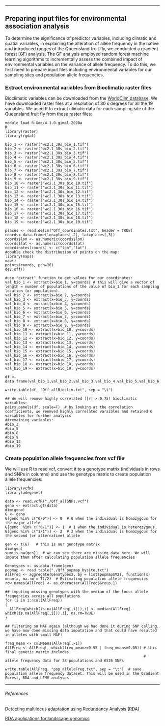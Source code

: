 
**********************

## Preparing input files for environmental association analysis
To determine the significance of predictor variables, including climatic and spatial variables, in explaining the alteration of allele frequency in the native and introduced ranges of the Queensland fruit fly, we conducted a gradient forest (GF) analysis. The GF analysis employed random forest machine learning algorithms to incrementally assess the combined impact of environmental variables on the variance of allele frequency. To do this, we first need to prepare input files including environmental variables for our sampling sites and population allele frequencies.


### Extract environmental variables from Bioclimatic raster files

Bioclimatic variables can be downloaded from the <a href="https://www.worldclim.org/data/bioclim.html" title="WorldClim database" >WorldClim database</a>. We have downloaded raster files at a resolution of 30 s degrees for all the 19 variables. We used R to extract climatic data for each sampling site of the Queensland fruit fly from these raster files:

```
module load R-Geo/4.1.0-gimkl-2020a
R
library(raster)
library(rgdal)

bio_1 <- raster("wc2.1_30s_bio_1.tif")
bio_2 <- raster("wc2.1_30s_bio_2.tif")
bio_3 <- raster("wc2.1_30s_bio_3.tif")
bio_4 <- raster("wc2.1_30s_bio_4.tif")
bio_5 <- raster("wc2.1_30s_bio_5.tif")
bio_6 <- raster("wc2.1_30s_bio_6.tif")
bio_7 <- raster("wc2.1_30s_bio_7.tif")
bio_8 <- raster("wc2.1_30s_bio_8.tif")
bio_9 <- raster("wc2.1_30s_bio_9.tif")
bio_10 <- raster("wc2.1_30s_bio_10.tif")
bio_11 <- raster("wc2.1_30s_bio_11.tif")
bio_12 <- raster("wc2.1_30s_bio_12.tif")
bio_13 <- raster("wc2.1_30s_bio_13.tif")
bio_14 <- raster("wc2.1_30s_bio_14.tif")
bio_15 <- raster("wc2.1_30s_bio_15.tif")
bio_16 <- raster("wc2.1_30s_bio_16.tif")
bio_17 <- raster("wc2.1_30s_bio_17.tif")
bio_18 <- raster("wc2.1_30s_bio_18.tif")
bio_19 <- raster("wc2.1_30s_bio_19.tif")

places <- read.delim("Qff_coordinates.txt", header = TRUE)
coords<-data.frame(lon=places[,2], lat=places[,3])
coords$lon <- as.numeric(coords$lon)
coords$lat <- as.numeric(coords$lat)
coordinates(coords) <- c("lon","lat")
#double check the distribution of points on the map:
library(maps)
map()
points(coords, pch=16)
dev.off()

#use "extract" function to get values for our coordinates:
val_bio_1 <- extract(x=bio_1, y=coords) # this will give a vector of length = number of populations of the value of bio_1 for each sampling location (or population).
val_bio_2 <- extract(x=bio_2, y=coords)
val_bio_3 <- extract(x=bio_3, y=coords)
val_bio_4 <- extract(x=bio_4, y=coords)
val_bio_5 <- extract(x=bio_5, y=coords)
val_bio_6 <- extract(x=bio_6, y=coords)
val_bio_7 <- extract(x=bio_7, y=coords)
val_bio_8 <- extract(x=bio_8, y=coords)
val_bio_9 <- extract(x=bio_9, y=coords)
val_bio_10 <- extract(x=bio_10, y=coords)
val_bio_11 <- extract(x=bio_11, y=coords)
val_bio_12 <- extract(x=bio_12, y=coords)
val_bio_13 <- extract(x=bio_13, y=coords)
val_bio_14 <- extract(x=bio_14, y=coords)
val_bio_15 <- extract(x=bio_15, y=coords)
val_bio_16 <- extract(x=bio_16, y=coords)
val_bio_17 <- extract(x=bio_17, y=coords)
val_bio_18 <- extract(x=bio_18, y=coords)
val_bio_19 <- extract(x=bio_19, y=coords)

df <- data.frame(val_bio_1,val_bio_2,val_bio_3,val_bio_4,val_bio_5,val_bio_6,val_bio_7,val_bio_8,val_bio_9,val_bio_10,val_bio_11,val_bio_12,val_bio_13,val_bio_14,val_bio_15,val_bio_16,val_bio_17,val_bio_18,val_bio_19)

write.table(df, "Qff_allBioclim.txt", sep = "\t")

## We will remove highly correlated (|r| > 0.75) bioclimatic variables:
pairs.panels(df, scale=T)  # by looking at the correlation coefficients, we reomved highly correlated varaibles and retained 6 variables for further analysis
##remaining variables:
#bio_3
#bio_5
#bio_8
#bio_9
#bio_12
#bio_19
```


### Create population allele frequencies from vcf file

We will use R to read vcf, convert it to a genotype matrix (individuals in rows and SNPs in columns) and use the genotype matrix to create population allele frequencies:


```
library(vcfR)
library(adegenet)

data <- read.vcfR("./Qff_allSNPs.vcf")
geno <- extract.gt(data)
dim(geno)
G <- geno
G[geno %in% c("0/0")] <- 0  # 0 when the individual is homozygous for the major allele
G[geno  %in% c("0/1")] <- 1  # 1 when the individual is heterozygous
G[geno %in% c("1/1")] <- 2  # 2 when the individual is homozygous for the second (or alternative) allele

gen <- t(G)   # this is our genotype matrix
dim(gen)
sum(is.na(gen))  # we can see there are missing data here. We will impute them after calculating population allele frequencies

Genotypes <- as.data.frame(gen)
popmap <- read.table("./Qff_popmap_bysite.txt")
AllFreq <- aggregate(Genotypes2, by = list(popmap$V2), function(x) mean(x, na.rm = T)/2)  # Estimating population allele frequencies
row.names(AllFreq) <- as.character(AllFreq$Group.1)

## imputing missing genotypes with the median of the locus allele frequencies across all populations
for (i in 1:ncol(AllFreq))
{
  AllFreq[which(is.na(AllFreq[,i])),i] <- median(AllFreq[-which(is.na(AllFreq[,i])),i], na.rm=TRUE)
}

## filtering on MAF again (although we had done it during SNP calling, we have now done missing data imputation and that could have resulted in alleles with small MAF)

freq_mean <- colMeans(AllFreq[,-1])
AllFreq <- AllFreq[,-which(freq_mean>=0.95 | freq_mean<=0.05)] # this final genetic matrix includes
                                                               # allele frequency data for 28 populations and 6526 SNPs

write.table(AllFreq, "pop_alleleFreq.txt", sep = "\t")  # save population allele frequency dataset. This will be used in the Gradient Forest, RDA and LFMM analyses.
```


****************
###### References
<a href="https://popgen.nescent.org/2018-03-27_RDA_GEA.html" title="Detecting multilocus adaptation using Redundancy Analysis (RDA)" >Detecting multilocus adaptation using Redundancy Analysis (RDA)</a>


<a href="https://github.com/Capblancq/RDA-landscape-genomics" title="RDA applications for landscape genomics" >RDA applications for landscape genomics</a>
